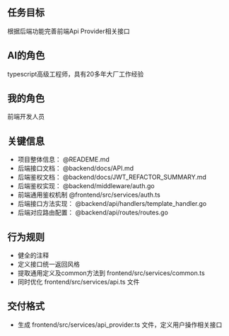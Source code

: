 ## 任务目标
根据后端功能完善前端Api Provider相关接口

## AI的角色
typescript高级工程师，具有20多年大厂工作经验

## 我的角色
前端开发人员

## 关键信息
- 项目整体信息： @READEME.md
- 后端接口文档： @backend/docs/API.md
- 后端鉴权文档： @backend/docs/JWT_REFACTOR_SUMMARY.md
- 后端鉴权实现： @backend/middleware/auth.go
- 前端通用鉴权机制 @frontend/src/services/auth.ts
- 后端接口方法实现： @backend/api/handlers/template_handler.go
- 后端对应路由配置： @backend/api/routes/routes.go

## 行为规则
- 健全的注释
- 定义接口统一返回风格
- 提取通用定义及common方法到 frontend/src/services/common.ts
- 同时优化 frontend/src/services/api.ts 文件

## 交付格式
- 生成 frontend/src/services/api_provider.ts 文件，定义用户操作相关接口
